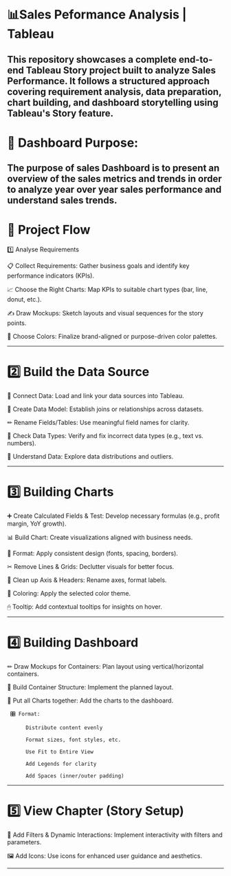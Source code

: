 # 📊Sales Peformance Analysis | Tableau
This repository showcases a complete end-to-end Tableau Story project built to analyze Sales Performance. It follows a structured approach covering requirement analysis, data preparation, chart building, and dashboard storytelling using Tableau's Story feature.
---
# 🧭 Dashboard Purpose:
The purpose of sales Dashboard is to present an overview of the sales metrics and trends in order to analyze year over year sales performance and understand sales trends.
---
# 🧭 Project Flow 

1️⃣ Analyse Requirements

📋 Collect Requirements: Gather business goals and identify key performance indicators (KPIs).

📈 Choose the Right Charts: Map KPIs to suitable chart types (bar, line, donut, etc.).

✍ Draw Mockups: Sketch layouts and visual sequences for the story points.

🎨 Choose Colors: Finalize brand-aligned or purpose-driven color palettes.



---

# 2️⃣ Build the Data Source

🔗 Connect Data: Load and link your data sources into Tableau.

🧩 Create Data Model: Establish joins or relationships across datasets.

✏ Rename Fields/Tables: Use meaningful field names for clarity.

🧪 Check Data Types: Verify and fix incorrect data types (e.g., text vs. numbers).

🧠 Understand Data: Explore data distributions and outliers.



---
# 3️⃣ Building Charts

➕ Create Calculated Fields & Test: Develop necessary formulas (e.g., profit margin, YoY growth).

📊 Build Chart: Create visualizations aligned with business needs.

🎯 Format: Apply consistent design (fonts, spacing, borders).

✂ Remove Lines & Grids: Declutter visuals for better focus.

🧹 Clean up Axis & Headers: Rename axes, format labels.

🎨 Coloring: Apply the selected color theme.

🖱 Tooltip: Add contextual tooltips for insights on hover.



---
# 4️⃣ Building Dashboard

✏ Draw Mockups for Containers: Plan layout using vertical/horizontal containers.

🧱 Build Container Structure: Implement the planned layout.

🧩 Put all Charts together: Add the charts to the dashboard.

     🎛 Format:

          Distribute content evenly
          
          Format sizes, font styles, etc.
          
          Use Fit to Entire View
          
          Add Legends for clarity
          
          Add Spaces (inner/outer padding)




---
# 5️⃣ View Chapter (Story Setup)

🔄 Add Filters & Dynamic Interactions: Implement interactivity with filters and parameters.

🖼 Add Icons: Use icons for enhanced user guidance and aesthetics.



---
